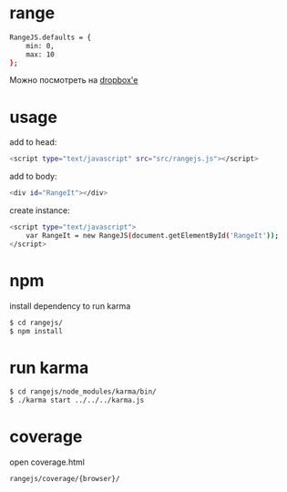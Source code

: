 range
=====
```bash
RangeJS.defaults = {
    min: 0,
    max: 10
};
```
Можно посмотреть на [dropbox'e](http://dl.dropboxusercontent.com/u/28323090/rangejs/index.html)

usage
=====
add to head:
```bash
<script type="text/javascript" src="src/rangejs.js"></script>
```

add to body:
```bash
<div id="RangeIt"></div>
```
create instance:
```bash
<script type="text/javascript">
	var RangeIt = new RangeJS(document.getElementById('RangeIt'));
</script>
```

npm
=====
install dependency to run karma
```bash
$ cd rangejs/
$ npm install
```

run karma
=====
```bash
$ cd rangejs/node_modules/karma/bin/
$ ./karma start ../../../karma.js
```

coverage
=====
open coverage.html
```bash
rangejs/coverage/{browser}/
```
